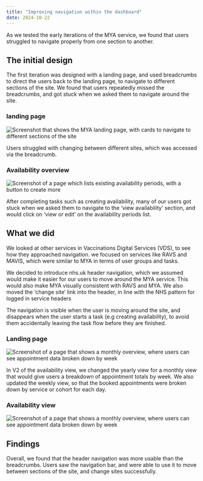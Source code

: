 ```yaml
---
title: "Improving navigation within the dashboard"
date: 2024-10-22
---
```


As we tested the early iterations of the MYA service, we found that users struggled to navigate properly from one section to another.   

## The initial design

The first iteration was designed with a landing page, and used breadcrumbs to direct the users back to the landing page, to navigate to different sections of the site. We found that users repeatedly missed the breadcrumbs, and got stuck when we asked them to navigate around the site. 

### landing page


![Screenshot that shows the MYA landing page, with cards to navigate to different sections of the site](landing-page.png)

Users struggled with changing between different sites, which was accessed via the breadcrumb. 

### Availability overview

![Screenshot of a page which lists existing availability periods, with a button to create more](availability-overview.png)

After completing tasks such as creating availability, many of our users got stuck when we asked them to navigate to the ‘view availability’ section, and would click on ‘view or edit’ on the availability periods list. 

## What we did

We looked at other services in Vaccinations Digital Services (VDS), to see how they approached navigation.  we focused on services like RAVS and MAVIS, which were similar to MYA in terms of user groups and tasks. 

We decided to introduce nhs.uk header navigation, which we assumed would make it easier for our users to move around the MYA service.  This would also make MYA visually consistent with RAVS and MYA. We also moved the ‘change site’ link into the header, in line with the NHS pattern for logged in service headers 

The navigation is visible when the user is moving around the site, and disappears when the user starts a task (e.g creating availability), to avoid them accidentally leaving the task flow before they are finished. 


### Landing page

![Screenshot of a page that shows a monthly overview, where users can see appointment data broken down by week](landing-improved.png)

In V2 of the availability view, we changed the yearly view for a monthly view that would give users a breakdown of appointment totals by week.  We also updated the weekly view, so that the booked appointments were broken down by service or cohort for each day. 

### Availability view

![Screenshot of a page that shows a monthly overview, where users can see appointment data broken down by week](availability-improved.png)


## Findings 
 
Overall, we found that the header navigation was more usable than the breadcrumbs.  Users saw the navigation bar, and were able to use it to move between sections of the site, and change sites successfully. 
